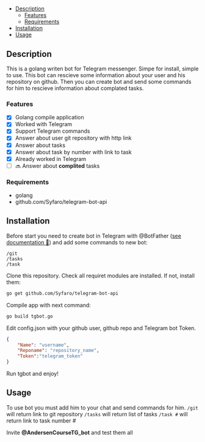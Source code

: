 #

- [Description](#description)
  - [Features](#features)
  - [Requirements](#requirements)
- [Installation](#installation)
- [Usage](#usage)

## Description

This is a golang writen bot for Telegram messenger. Simpe for install, simple to use. This bot can rescieve some information about your user and his repository on github. Then you can create bot and send some commands for him to rescieve information about complated tasks.

### Features

- [x] Golang compile application
- [x] Worked with Telegram
- [x] Support Telegram commands
- [x] Answer about user git repository with http link
- [x] Answer about tasks
- [x] Answer about task by number with link to task
- [x] Already worked in Telegram
- [ ] 🔜 Answer about **complited** tasks
  
### Requirements

- golang
- github.com/Syfaro/telegram-bot-api

## Installation

Before start you need to create bot in Telegram with @BotFather ([see documentation 📖](https://core.telegram.org/bots)) and add some commands to new bot:

```code
/git
/tasks
/task
```

Clone this repository.
Check all requiret modules are installed. If not, install them:

``` bash
go get github.com/Syfaro/telegram-bot-api
```

Compile app with next command:

```bash
go build tgbot.go
```

Edit config.json with your github user, github repo and Telegram bot Token.

```json
{
    "Name": "username",
    "Reponame": "repository_name",
    "Token":"telegram_token"
}
```

Run tgbot and enjoy!

## Usage

To use bot you must add him to your chat and send commands for him.
```/git``` will return link to git repository
```/tasks``` will return list of tasks
```/task #``` will return link to task number #

Invite **@AndersenCourseTG_bot** and test them all
